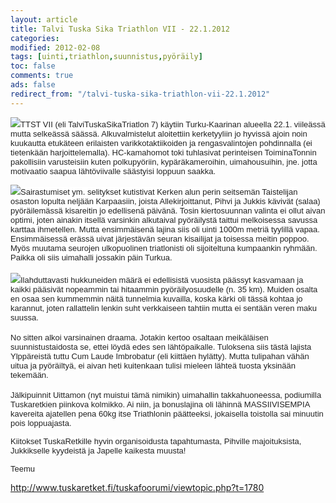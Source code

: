 ```yaml
--- 
layout: article 
title: Talvi Tuska Sika Triathlon VII - 22.1.2012 
categories: 
modified: 2012-02-08 
tags: [uinti,triathlon,suunnistus,pyöräily]
toc: false 
comments: true 
ads: false 
redirect_from: "/talvi-tuska-sika-triathlon-vii-22.1.2012" 
--- 
```


<span
style="color: #222222; font-family: arial, sans-serif; font-size: 13px; background-color: rgba(255, 255, 255, 0.917969);">![](/Media/Default/BlogPost/blog/talvi-tuska-sika-triathlon-vii-22.1.2012/P1220692.JPG)TTST
VII (eli TalviTuskaSikaTriatlon 7) käytiin Turku-Kaarinan alueella 22.1.
viileässä mutta selkeässä säässä. Alkuvalmistelut aloitettiin
kerketyyliin jo hyvissä ajoin noin kuukautta etukäteen erilaisten
varikkotaktiikoiden ja rengasvalintojen pohdinnalla (ei tietenkään
harjoittelemalla). HC-kamahomot toki tuhlasivat perinteisen
ToiminaTonnin pakollisiin varusteisiin kuten polkupyöriin,
kypäräkameroihin, uimahousuihin, jne. jotta motivaatio saapua
lähtöviivalle säästyisi loppuun saakka.</span>

<span
style="color: #222222; font-family: arial, sans-serif; font-size: 13px; background-color: rgba(255, 255, 255, 0.917969);"></span><span
style="color: #222222; font-family: arial, sans-serif; font-size: 13px; background-color: rgba(255, 255, 255, 0.917969);">![](/Media/Default/BlogPost/blog/talvi-tuska-sika-triathlon-vii-22.1.2012/P1220688.JPG)Sairastumiset
ym. selitykset kutistivat Kerken alun perin seitsemän Taistelijan
osaston lopulta neljään Karpaasiin, joista Allekirjoittanut, Pihvi ja
Jukkis kävivät (salaa) pyöräilemässä kisareitin jo edellisenä päivänä.
Tosin kiertosuunnan valinta ei ollut aivan optimi, joten ainakin itsellä
varsinkin alkutaival pyöräilystä taittui melkoisessa savussa karttaa
ihmetellen. Mutta ensimmäisenä lajina siis oli uinti 1000m metriä
tyylillä vapaa. Ensimmäisessä erässä uivat järjestävän seuran kisailijat
ja toisessa meitin poppoo. Myös muutama seurojen ulkopuolinen
triatlonisti oli sijoiteltuna kumpaankin ryhmään. Paikka oli siis
uimahalli jossakin päin Turkua.</span>\
\
<span
style="color: #222222; font-family: arial, sans-serif; font-size: 13px; background-color: rgba(255, 255, 255, 0.917969);">![](/Media/Default/BlogPost/blog/talvi-tuska-sika-triathlon-vii-22.1.2012/ttst-fillarointia.png)Ilahduttavasti
hukkuneiden määrä ei edellisistä vuosista päässyt kasvamaan ja kaikki
pääsivät nopeammin tai hitaammin pyöräilyosuudelle (n. 35 km). Muiden
osalta en osaa sen kummemmin näitä tunnelmia kuvailla, koska kärki oli
tässä kohtaa jo karannut, joten rallattelin lenkin suht verkkaiseen
tahtiin mutta ei sentään veren maku suussa.</span>\
\
<span
style="color: #222222; font-family: arial, sans-serif; font-size: 13px; background-color: rgba(255, 255, 255, 0.917969);">No
sitten alkoi varsinainen draama. Jotakin kertoo osaltaan meikäläisen
suunnistustaidosta se, ettei löydä edes sen lähtöpaikalle. Tuloksena
siis tästä lajista Ylppäreistä tuttu Cum Laude Imbrobatur (eli kiittäen
hylätty). Mutta tulipahan vähän uitua ja pyöräiltyä, ei aivan heti
kuitenkaan tulisi mieleen lähteä tuosta yksinään tekemään.</span>\
\
<span
style="color: #222222; font-family: arial, sans-serif; font-size: 13px; background-color: rgba(255, 255, 255, 0.917969);">Jälkipuinnit
Uittamon (nyt muistui tämä nimikin) uimahallin takkahuoneessa,
podiumilla Tuskaretkien piinkova kolmikko. Ai niin, ja bonuslajina oli
lähinnä MASSIIVISEMPIA kavereita ajatellen pena 60kg itse Triathlonin
päätteeksi, jokaisella toistolla sai minuutin pois loppuajasta.</span>

<span
style="color: #222222; font-family: arial, sans-serif; font-size: 13px; background-color: rgba(255, 255, 255, 0.917969);">Kiitokset
TuskaRetkille hyvin organisoidusta tapahtumasta, Pihville majoituksista,
Jukkikselle kyydeistä ja Japelle kaikesta muusta!</span>

<span
style="color: #222222; font-family: arial, sans-serif; font-size: 13px; background-color: rgba(255, 255, 255, 0.917969);">Teemu </span>

<http://www.tuskaretket.fi/tuskafoorumi/viewtopic.php?t=1780>


